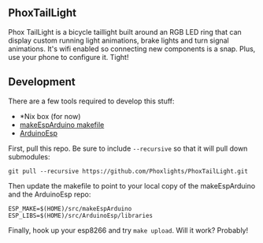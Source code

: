 PhoxTailLight
------------
Phox TailLight is a bicycle taillight built around an RGB LED ring that can display custom running light animations, brake lights and turn signal animations. It's wifi enabled so connecting new components is a snap. Plus, use your phone to configure it. Tight!  

Development
------------
There are a few tools required to develop this stuff:
* \*Nix box (for now)
* [makeEspArduino makefile](https://github.com/plerup/makeEspArduino)
* [ArduinoEsp](https://github.com/esp8266/Arduino)

First, pull this repo. Be sure to include `--recursive` so that it will pull down submodules:

    git pull --recursive https://github.com/Phoxlights/PhoxTailLight.git

Then update the makefile to point to your local copy of the makeEspArduino and the ArduinoEsp repo:

    ESP_MAKE=$(HOME)/src/makeEspArduino
    ESP_LIBS=$(HOME)/src/ArduinoEsp/libraries

Finally, hook up your esp8266 and try `make upload`. Will it work? Probably!
